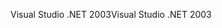<span data-ttu-id="30e1a-101">Visual Studio .NET 2003</span><span class="sxs-lookup"><span data-stu-id="30e1a-101">Visual Studio .NET 2003</span></span>